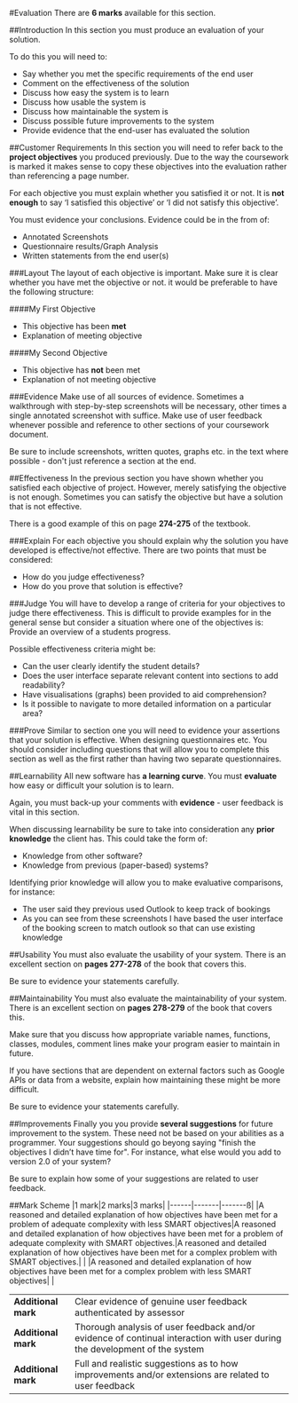 #Evaluation
There are **6 marks** available for this section.

##Introduction
In this section you must produce an evaluation of your solution.

To do this you will need to:

- Say whether you met the specific requirements of the end user
- Comment on the effectiveness of the solution
- Discuss how easy the system is to learn
- Discuss how usable the system is
- Discuss how maintainable the system is
- Discuss possible future improvements to the system
- Provide evidence that the end-user has evaluated the solution

##Customer Requirements
In this section you will need to refer back to the **project objectives** you produced previously. Due to the way the coursework is marked it makes sense to copy these objectives into the evaluation rather than referencing a page number.

For each objective you must explain whether you satisfied it or not. It is **not enough** to say ‘I satisfied this objective’ or ‘I did not satisfy this objective’.

You must evidence your conclusions. Evidence could be in the from of:

- Annotated Screenshots
- Questionnaire results/Graph Analysis
- Written statements from the end user(s)

###Layout
The layout of each objective is important. Make sure it is clear whether you have met the objective or not. it would be preferable to have the following structure:

####My First Objective
- This objective has been **met**
- Explanation of meeting objective

####My Second Objective
- This objective has **not** been met
- Explanation of not meeting objective

###Evidence
Make use of all sources of evidence. Sometimes a walkthrough with step-by-step screenshots will be necessary, other times a single annotated screenshot with suffice. Make use of user feedback whenever possible and reference to other sections of your coursework document.

Be sure to include screenshots, written quotes, graphs etc. in the text where possible - don't just reference a section at the end.

##Effectiveness
In the previous section you have shown whether you satisfied each objective of project. However, merely satisfying the objective is not enough. Sometimes you can satisfy the objective but have a solution that is not effective.

There is a good example of this on page **274-275** of the textbook.

###Explain
For each objective you should explain why the solution you have developed is effective/not effective. There are two points that must be considered:

- How do you judge effectiveness?
- How do you prove that solution is effective?

###Judge
You will have to develop a range of criteria for your objectives to judge there effectiveness. This is difficult to provide examples for in the general sense but consider a situation where one of the objectives is: Provide an overview of a students progress.

Possible effectiveness criteria might be:

- Can the user clearly identify the student details?
- Does the user interface separate relevant content into sections to add readability?
- Have visualisations (graphs) been provided to aid comprehension?
- Is it possible to navigate to more detailed information on a particular area?

###Prove
Similar to section one you will need to evidence your assertions that your solution is effective. When designing questionnaires etc. You should consider including questions that will allow you to complete this section as well as the first rather than having two separate questionnaires.

##Learnability
All new software has **a learning curve**. You must **evaluate** how easy or difficult your solution is to learn.

Again, you must back-up your comments with **evidence** - user feedback is vital in this section.

When discussing learnability be sure to take into consideration any **prior knowledge** the client has. This could take the form of:

- Knowledge from other software?
- Knowledge from previous (paper-based) systems?

Identifying prior knowledge will allow you to make evaluative comparisons, for instance:

- The user said they previous used Outlook to keep track of bookings
- As you can see from these screenshots I have based the user interface of the booking screen to match outlook so that can use existing knowledge

##Usability
You must also evaluate the usability of your system. There is an excellent section on **pages 277-278** of the book that covers this.

Be sure to evidence your statements carefully.

##Maintainability
You must also evaluate the maintainability of your system. There is an excellent section on **pages 278-279** of the book that covers this.

Make sure that you discuss how appropriate variable names, functions, classes, modules, comment lines make your program easier to maintain in future.

If you have sections that are dependent on external factors such as Google APIs or data from a website, explain how maintaining these might be more difficult.

Be sure to evidence your statements carefully.

##Improvements
Finally you you provide **several suggestions** for future improvement to the system. These need not be based on your abilities as a programmer. Your suggestions should go beyong saying "finish the objectives I didn’t have time for". For instance, what else would you add to version 2.0 of your system?

Be sure to explain how some of your suggestions are related to user feedback.

##Mark Scheme
|1 mark|2 marks|3 marks|
|------|-------|-------ß|
|A reasoned and detailed explanation of how objectives have been met for a problem of adequate complexity with less SMART objectives|A reasoned and detailed explanation of how objectives have been met for a problem of adequate complexity with SMART objectives.|A reasoned and detailed explanation of how objectives have been met for a complex problem with SMART objectives.|
| |A reasoned and detailed explanation of how objectives have been met for a complex problem with less SMART objectives| |

| | |
|--|--|
|**Additional mark**|Clear evidence of genuine user feedback authenticated by assessor|
|**Additional mark**|Thorough analysis of user feedback and/or evidence of continual interaction with user during the development of the system|
|**Additional mark**|Full and realistic suggestions as to how improvements and/or extensions are related to user feedback|

